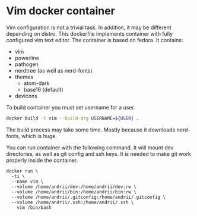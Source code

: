 # Vim docker container

Vim configuration is not a trivial task. In addition, it may be different depending on distro. This dockerfile implements container with fully configured vim text editor.
The container is based on fedora. It contains:

- vim
- powerline
- pathogen
- nerdtree (as well as nerd-fonts)
- themes
  - atom-dark
  - base16 (default)
- devicons

To build container you must set username for a user.

```bash
docker build -t vim --build-arg USERNAME=${USER} .
```

The build process may take some time. Mostly because it downloads nerd-fonts, which is huge.

You can run container with the following command. It will mount dev directories, as well as git config and ssh keys. It is needed to make git work properly inside the container.

```
docker run \
  -ti \
  --name vim \
  --volume /home/andrii/dev:/home/andrii/dev:rw \
  --volume /home/andrii/bin:/home/andrii/bin:rw \
  --volume /home/andrii/.gitconfig:/home/andrii/.gitconfig \
  --volume /home/andrii/.ssh:/home/andrii/.ssh \
    vim /bin/bash
```
